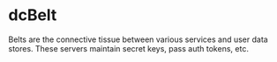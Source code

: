 dcBelt
============

Belts are the connective tissue between various services and user data stores.
These servers maintain secret keys, pass auth tokens, etc.